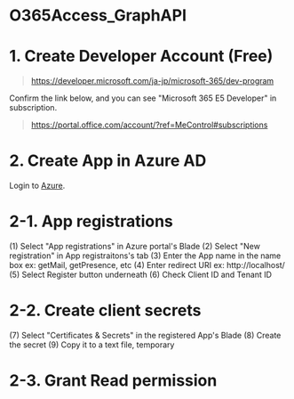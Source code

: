 # O365Access_GraphAPI


# 1. Create Developer Account (Free)
> https://developer.microsoft.com/ja-jp/microsoft-365/dev-program

Confirm the link below, and you can see "Microsoft 365 E5 Developer" in subscription.
> https://portal.office.com/account/?ref=MeControl#subscriptions

# 2. Create App in Azure AD
Login to [Azure](https://portal.azure.com).

# 2-1. App registrations
(1) Select "App registrations" in Azure portal's Blade
(2) Select "New registration" in App registraitons's tab
(3) Enter the App name in the name box
    ex: getMail, getPresence, etc
(4) Enter redirect URI
    ex: http://localhost/
(5) Select Register button underneath
(6) Check Client ID and Tenant ID

# 2-2. Create client secrets
(7) Select "Certificates & Secrets" in the registered App's Blade
(8) Create the secret
(9) Copy it to a text file, temporary

# 2-3. Grant Read permission

